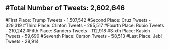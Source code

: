 #Total Number of Tweets: 2,602,646 
---
#First Place: Trump Tweets - 1,507,542
#Second Place: Cruz Tweets - 329,319
#Third Place: Clinton Tweets - 295,517
#Fourth Place: Rubio Tweets - 210,242
#Fifth Place: Sanders Tweets - 112,918
#Sixth Place: Kasich Tweets - 59,690
#Seventh Place: Carson Tweets - 58,513
#Last Place: Jeb! Tweets - 28,914
